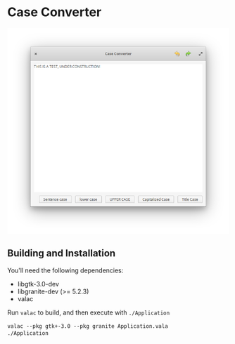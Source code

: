 # Case Converter
![](Screenshot.png)

## Building and Installation
You'll need the following dependencies:

* libgtk-3.0-dev
* libgranite-dev (>= 5.2.3)
* valac

Run `valac` to build, and then execute with `./Application`

    valac --pkg gtk+-3.0 --pkg granite Application.vala
    ./Application
